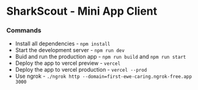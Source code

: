 # SharkScout - Mini App Client

### Commands

- Install all dependencies - `npm install`
- Start the development server - `npm run dev`
- Buid and run the production app - `npm run build` and `npm run start`
- Deploy the app to vercel preview - `vercel`
- Deploy the app to vercel production - `vercel --prod`
- Use ngrok - `./ngrok http --domain=first-ewe-caring.ngrok-free.app 3000`
